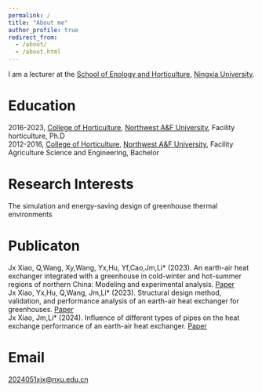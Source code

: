 ```yaml
---
permalink: /
title: "About me"
author_profile: true
redirect_from: 
  - /about/
  - /about.html
---
```



I am a lecturer at the [School of Enology and Horticulture](https://wine.nxu.edu.cn/), [Ningxia University](https://www.nxu.edu.cn/).

# Education
2016-2023, [College of Horticulture](https://yyxy.nwafu.edu.cn/), [Northwest A&F University](https://www.nwsuaf.edu.cn/), Facility horticulture, Ph.D   
2012-2016, [College of Horticulture](https://yyxy.nwafu.edu.cn/), [Northwest A&F University](https://www.nwsuaf.edu.cn/), Facility Agriculture Science and Engineering, Bachelor

# Research Interests
The simulation and energy-saving design of greenhouse thermal environments


# Publicaton
Jx Xiao, Q,Wang, Xy,Wang, Yx,Hu, Yf,Cao,Jm,Li* (2023). An earth-air heat exchanger integrated with a greenhouse in cold-winter and hot-summer regions of northern China: Modeling and experimental analysis. [Paper](https://www.sciencedirect.com/science/article/pii/S1359431123009687?via%3Dihub)   
Jx Xiao, Yx,Hu, Q,Wang, Jm,Li* (2023). Structural design method, validation, and performance analysis of an earth-air heat exchanger for greenhouses. [Paper](https://www.sciencedirect.com/science/article/pii/S037565052300072X?via%3Dihub)   
Jx Xiao, Jm,Li* (2024). Influence of different types of pipes on the heat exchange performance of an earth-air heat exchanger. [Paper](https://www.sciencedirect.com/science/article/pii/S2214157X24001473?via%3Dihub)


# Email
2024051xjx@nxu.edu.cn
